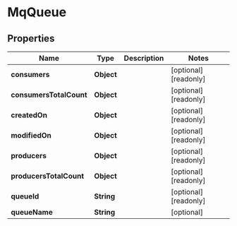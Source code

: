 

# MqQueue


## Properties

| Name | Type | Description | Notes |
|------------ | ------------- | ------------- | -------------|
|**consumers** | **Object** |  |  [optional] [readonly] |
|**consumersTotalCount** | **Object** |  |  [optional] [readonly] |
|**createdOn** | **Object** |  |  [optional] [readonly] |
|**modifiedOn** | **Object** |  |  [optional] [readonly] |
|**producers** | **Object** |  |  [optional] [readonly] |
|**producersTotalCount** | **Object** |  |  [optional] [readonly] |
|**queueId** | **String** |  |  [optional] [readonly] |
|**queueName** | **String** |  |  [optional] |




